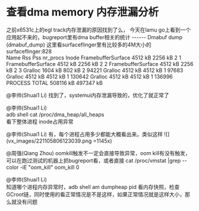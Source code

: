 # 查看dma memory 内存泄漏分析
 之前x6531c上的egl track内存泄漏的原因找到了么，
今天在lamu go上看到一个应用起不来的，bugreport里有dma buffer相关的统计
------ Dmabuf dump (dmabuf_dump) 
这里看surfaceflinger里有比较多的4M大小的
 surfaceflinger:828  
                  Name              Rss              Pss         nr_procs            Inode
    FramebufferSurface          4512 kB          2256 kB                2                1
    FramebufferSurface          4512 kB          2256 kB                2                2
    FramebufferSurface          4512 kB          2256 kB                2                3
               Gralloc          1604 kB           802 kB                2            94221
               Gralloc          4512 kB          4512 kB                1            97683
               Gralloc          4512 kB          4512 kB                1           130642
               Gralloc          4512 kB          4512 kB                1           136996
         PROCESS TOTAL        508116 kB        497347 kB      


@李帅(Shuai1 Li)    找到了，systemui内存泄漏导致的，优化了就正常了

@李帅(Shuai1 Li)  
adb shell cat /proc/dma_heap/all_heaps   
看下整体进程 inode占用异常 


@李帅(Shuai1 Li)    有，每个进程占用多少都能大概看出来。类似这样
![](vx_images/221105806123039.png =1145x)



@周强(Qiang Zhou)  oomkill触发不一定会直接导致异常，oom kill有没有触发，可以在跑过测试的机器上抓bugreport看，或者直接
cat /proc/vmstat |grep --color -iE "oom_kill"
oom_kill 0

@李帅(Shuai1 Li)  
知道哪个进程内存异常时，adb shell am dumpheap pid 看内存快照，检查GCroot链，同时使用的看正常情况是不是这样，如果正常情况就是这样大小，那么就没有问题

